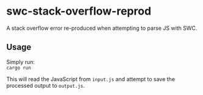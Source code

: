 # swc-stack-overflow-reprod
A stack overflow error re-produced when attempting to parse JS with SWC.

## Usage
Simply run:\
`cargo run`

This will read the JavaScript from `input.js` and attempt to save the processed output
to `output.js`.